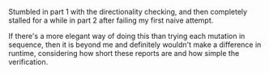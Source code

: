 Stumbled in part 1 with the directionality checking, and then completely stalled for a while in part 2 after failing my first naive attempt.

If there's a more elegant way of doing this than trying each mutation in sequence, then it is beyond me and definitely wouldn't make a difference in runtime, considering how short these reports are and how simple the verification.
